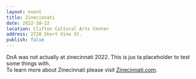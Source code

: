 ```yaml
---
layout: event
title: Zinecinnati
date: 2022-10-22
location: Clifton Cultural Arts Center
address: 2728 Short Vine St.
publish: false
---
```


DnA was not actually at zinecinnati 2022. This is jus ta placeholder to test some things with.  
To learn more about Zinecinnati please visit [Zinecinnati.com](https://www.zinecinnati.com).
